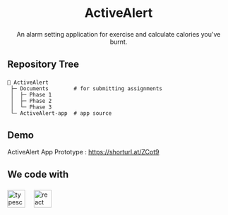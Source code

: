 <h1 align="center">ActiveAlert</h1>

###

<p align="center">An alarm setting application for exercise and calculate calories you've burnt.</p>

###

<h2 align="left">Repository Tree</h2>

###

```
💪 ActiveAlert 
 ├─ Documents        # for submitting assignments
 │  ├─ Phase 1
 │  ├─ Phase 2
 │  └─ Phase 3
 └─ ActiveAlert-app  # app source
```

## Demo

ActiveAlert App Prototype : https://shorturl.at/ZCot9

<h2 align="left">We code with</h2>

###

<div align="left">
  <img src="https://cdn.jsdelivr.net/gh/devicons/devicon/icons/typescript/typescript-original.svg" height="40" alt="typescript logo"  />
  <img width="12" />
  <img src="https://cdn.jsdelivr.net/gh/devicons/devicon/icons/react/react-original.svg" height="40" alt="react logo"  />
</div>

###
